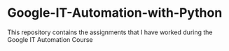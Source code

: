 # Google-IT-Automation-with-Python
This repository contains the assignments that I have worked during the Google IT Automation Course
